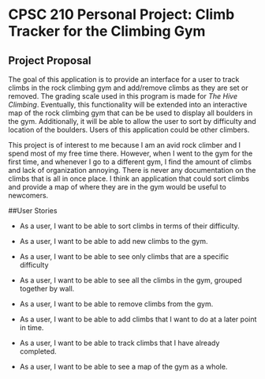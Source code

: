 # CPSC 210 Personal Project: Climb Tracker for the Climbing Gym

## Project Proposal

The goal of this application is to provide an interface for a user to track climbs
in the rock climbing gym and add/remove climbs as they are set or removed. The grading scale used in 
 this program is made
for *The Hive Climbing*.
 Eventually, this functionality will be extended into an interactive
map of the rock climbing gym that can be 
be used to display all boulders in the gym. Additionally, it will be able to allow the user
to sort by difficulty and location of the boulders. Users of this application
could be other climbers.

This project is of interest to me because I am an avid rock climber
and I spend most of my free time there. However, when I went to
the gym for the first time, and whenever I go to a different gym, I find the
amount of climbs and lack of organization annoying. There is never any documentation on the climbs that
 is all in once place.
 I think an application that could sort climbs 
and provide a map of where they are in the gym would be useful to newcomers.

##User Stories

- As a user, I want to be able to sort climbs in terms of their difficulty.

- As a user, I want to be able to add new climbs to the gym.

- As a user, I want to be able to see only climbs that are a specific difficulty

- As a user, I want to be able to see all the climbs in the gym, grouped together by wall.

- As a user, I want to be able to remove climbs from the gym.



- As a user, I want to be able to add climbs that I want to do at a later point in time.

- As a user, I want to be able to track climbs that I have already completed.

- As a user, I want to be able to see a map of the gym as a whole.


